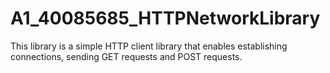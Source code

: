 # A1_40085685_HTTPNetworkLibrary
This library is a simple HTTP client library that enables establishing connections, sending GET requests and POST requests. 
